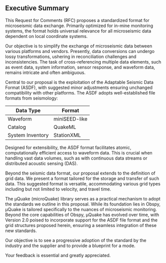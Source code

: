 
## Executive Summary

This Request for Comments (RFC) proposes a standardized format for microseismic data exchange. Primarily optimized for in-mine monitoring systems, the format holds universal relevance for all microseismic data dependent on local coordinate systems.

Our objective is to simplify the exchange of microseismic data between various platforms and vendors. Presently, data conversions can undergo lossy transformations, ushering in reconciliation challenges and inconsistencies. The task of cross-referencing multiple data elements, such as event data, system information, sensor response, and waveform data, remains intricate and often ambiguous.

Central to our proposal is the exploitation of the Adaptable Seismic Data Format (ASDF), with suggested minor adjustments ensuring unchanged compatibility with other platforms. The ASDF adopts well-established file formats from seismology:

|Data Type        | Format     |
|-----------------|------------|
| Waveform        | miniSEED-like   |
| Catalog         | QuakeML  |
| System Inventory| StationXML  |

Designed for extensibility, the ASDF format facilitates atomic, computationally efficient access to waveform data. This is crucial when handling vast data volumes, such as with continuous data streams or distributed acoustic sensing (DAS).

Beyond the seismic data format, our proposal extends to the definition of grid data. We present a format tailored for the storage and transfer of such data. This suggested format is versatile, accommodating various grid types including but not limited to velocity, and travel time.

The μQuake (microQuake) library serves as a practical mechanism to adopt the standards we outline in this proposal. While its foundation lies in Obspy, μQuake is tailored specifically to the nuances of microseismic monitoring. Beyond the core capabilities of Obspy, μQuake has evolved over time, with Version 2.0 poised to incorporate support for the ASDF file format and the grid structures proposed herein, ensuring a seamless integration of these new standards.

Our objective is to see a progressive adoption of the standard by the industry and the supplier and to provide a blueprint for a mode.

Your feedback is essential and greatly appreciated.

<!--stackedit_data:
eyJoaXN0b3J5IjpbLTg4Njg3MDQ4NywtNzk4ODM0MzEsLTE0Nz
cwNjc4MCwtMTUyMzI0MjI0LDE0ODc0MDUyNTMsLTExOTQxODU1
MzAsMTg0Nzg2MzM0NCwtMjA2MDUxOTE0MCwxNDgxNDY3ODkxXX
0=
-->